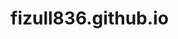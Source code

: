# fizull836.github.io
<html>
  <head>
    <title>test<M/title>
      <body>
<a href=".html>the link is here</a>
  </body>
  </head>
</html>
